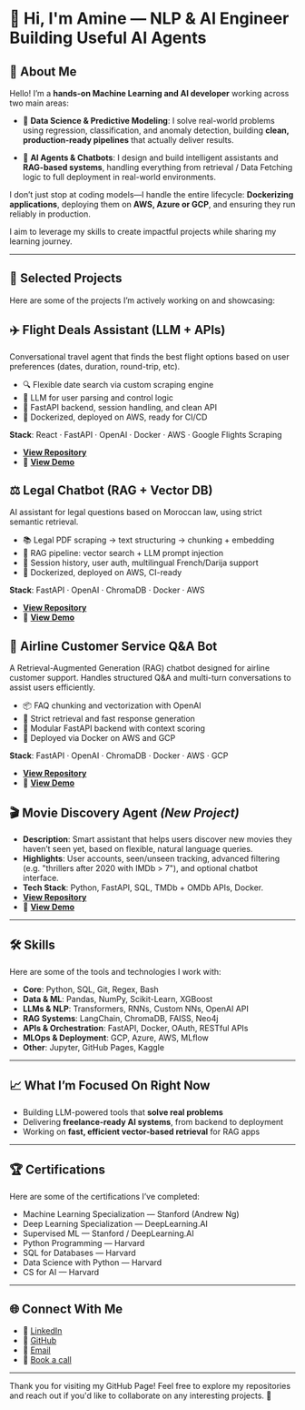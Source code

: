 # 👋 Hi, I'm Amine — NLP & AI Engineer Building Useful AI Agents

## 🌟 About Me

Hello! I’m a **hands-on Machine Learning and AI developer** working across two main areas:

- 🧮 **Data Science & Predictive Modeling**: I solve real-world problems using regression, classification, and anomaly detection, building **clean, production-ready pipelines** that actually deliver results.  

- 🤖 **AI Agents & Chatbots**: I design and build intelligent assistants and **RAG-based systems**, handling everything from retrieval / Data Fetching logic to full deployment in real-world environments.

I don’t just stop at coding models—I handle the entire lifecycle: **Dockerizing applications**, deploying them on **AWS, Azure or GCP**, and ensuring they run reliably in production.  

I aim to leverage my skills to create impactful projects while sharing my learning journey.

---

## 🚀 Selected Projects

Here are some of the projects I’m actively working on and showcasing:

## ✈️ Flight Deals Assistant (LLM + APIs)
Conversational travel agent that finds the best flight options based on user preferences (dates, duration, round-trip, etc).

- 🔍 Flexible date search via custom scraping engine
- 🤖 LLM for user parsing and control logic
- 🧱 FastAPI backend, session handling, and clean API
- 🚀 Dockerized, deployed on AWS, ready for CI/CD

**Stack**: React · FastAPI · OpenAI · Docker · AWS · Google Flights Scraping

- **[View Repository]([#](https://github.com/aminebenkii/best-flight-deals-assistant))**
- 🎥 **[View Demo]([#](http://flight-sniper-frontend.s3-website.eu-north-1.amazonaws.com))**  



## ⚖️ Legal Chatbot (RAG + Vector DB)
AI assistant for legal questions based on Moroccan law, using strict semantic retrieval.

- 📚 Legal PDF scraping → text structuring → chunking + embedding
- 🧠 RAG pipeline: vector search + LLM prompt injection
- 🔐 Session history, user auth, multilingual French/Darija support
- 🚀 Dockerized, deployed on AWS, CI-ready

**Stack**: FastAPI · OpenAI · ChromaDB · Docker · AWS

- **[View Repository](#)**
- 🎥 **[View Demo](#)**  


  
## 🛫 Airline Customer Service Q&A Bot  
A Retrieval-Augmented Generation (RAG) chatbot designed for airline customer support. Handles structured Q&A and multi-turn conversations to assist users efficiently.

- 📦 FAQ chunking and vectorization with OpenAI
- 🎯 Strict retrieval and fast response generation
- 🧩 Modular FastAPI backend with context scoring
- 🚀 Deployed via Docker on AWS and GCP

**Stack**: FastAPI · OpenAI · ChromaDB · Docker · AWS · GCP

- **[View Repository](#)**
- 🎥 **[View Demo](#)**   



## 🎬 Movie Discovery Agent *(New Project)*  
- **Description**: Smart assistant that helps users discover new movies they haven’t seen yet, based on flexible, natural language queries.  
- **Highlights**: User accounts, seen/unseen tracking, advanced filtering (e.g. "thrillers after 2020 with IMDb > 7"), and optional chatbot interface.  
- **Tech Stack**: Python, FastAPI, SQL, TMDb + OMDb APIs, Docker.  
- **[View Repository](#)** 
- 🎥 **[View Demo](#)** 


---


## 🛠️ Skills
Here are some of the tools and technologies I work with:

- **Core**: Python, SQL, Git, Regex, Bash  
- **Data & ML**: Pandas, NumPy, Scikit-Learn, XGBoost  
- **LLMs & NLP**: Transformers, RNNs, Custom NNs, OpenAI API  
- **RAG Systems**: LangChain, ChromaDB, FAISS, Neo4j  
- **APIs & Orchestration**: FastAPI, Docker, OAuth, RESTful APIs  
- **MLOps & Deployment**: GCP, Azure, AWS, MLflow  
- **Other**: Jupyter, GitHub Pages, Kaggle

---


## 📈 What I’m Focused On Right Now  

- Building LLM-powered tools that **solve real problems**
- Delivering **freelance-ready AI systems**, from backend to deployment
- Working on **fast, efficient vector-based retrieval** for RAG apps

  
---


## 🏆 Certifications

Here are some of the certifications I’ve completed:

- Machine Learning Specialization — Stanford (Andrew Ng)
- Deep Learning Specialization — DeepLearning.AI
- Supervised ML — Stanford / DeepLearning.AI  
- Python Programming — Harvard  
- SQL for Databases — Harvard  
- Data Science with Python — Harvard  
- CS for AI — Harvard

---

## 🌐 Connect With Me

- 🔗 [LinkedIn](https://www.linkedin.com/in/amine-benkirane-ml/)  
- 💼 [GitHub](https://github.com/aminebenkii)  
- 📧 [Email](mailto:aminebenkirane.pro@gmail.com)  
- 📅 [Book a call](https://calendly.com/aminebenkirane-pro/30min)

---

Thank you for visiting my GitHub Page! Feel free to explore my repositories and reach out if you'd like to collaborate on any interesting projects. 🚀
